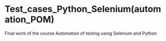 # Test_cases_Python_Selenium(automation_POM)
Final work of the course Automation of testing using Selenium and Python
